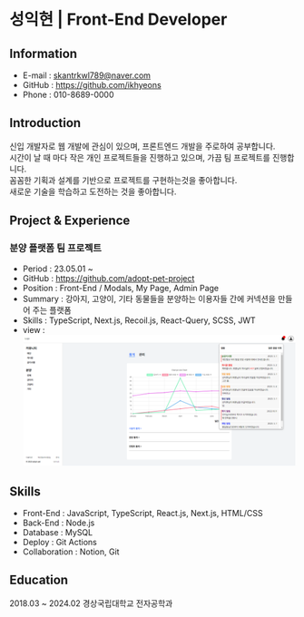 # **성익현 | Front-End Developer**

## **Information**

- E-mail : skantrkwl789@naver.com
- GitHub : https://github.com/ikhyeons
- Phone : 010-8689-0000

## **Introduction**

신입 개발자로 웹 개발에 관심이 있으며, 프론트엔드 개발을 주로하여 공부합니다.<br/>
시간이 날 때 마다 작은 개인 프로젝트들을 진행하고 있으며, 가끔 팀 프로젝트를 진행합니다.<br/>
꼼꼼한 기획과 설계를 기반으로 프로젝트를 구현하는것을 좋아합니다.<br/>
새로운 기술을 학습하고 도전하는 것을 좋아합니다.<br/>

## **Project & Experience**

### 분양 플랫폼 팀 프로젝트

- Period : 23.05.01 ~
- GitHub : https://github.com/adopt-pet-project
- Position : Front-End / Modals, My Page, Admin Page
- Summary : 강아지, 고양이, 기타 동물들을 분양하는 이용자들 간에 커넥션을 만들어 주는 플랫폼
- Skills : TypeScript, Next.js, Recoil.js, React-Query, SCSS, JWT
- view : ![adopt](./images/adopt.png)

## **Skills**

- Front-End : JavaScript, TypeScript, React.js, Next.js, HTML/CSS
- Back-End : Node.js
- Database : MySQL
- Deploy : Git Actions
- Collaboration : Notion, Git

## **Education**

2018.03 ~ 2024.02 경상국립대학교 전자공학과
